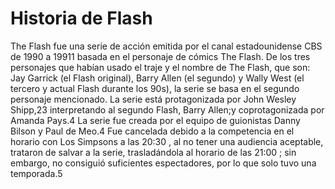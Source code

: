 # Historia de Flash

The Flash fue una serie de acción emitida por el canal estadounidense CBS de 1990 a 19911​ basada en el personaje de cómics The Flash. De los tres personajes que habían usado el traje y el nombre de The Flash, que son: Jay Garrick (el Flash original), Barry Allen (el segundo) y Wally West (el tercero y actual Flash durante los 90s), la serie se basa en el segundo personaje mencionado. La serie está protagonizada por John Wesley Shipp,2​3​ interpretando al segundo Flash, Barry Allen;y coprotagonizada por Amanda Pays.4​ La serie fue creada por el equipo de guionistas Danny Bilson y Paul de Meo.4​ Fue cancelada debido a la competencia en el horario con Los Simpsons a las 20:30 , al no tener una audiencia aceptable, trataron de salvar a la serie, trasladándola al horario de las 21:00 ; sin embargo, no consiguió suficientes espectadores, por lo que solo tuvo una temporada.5​
